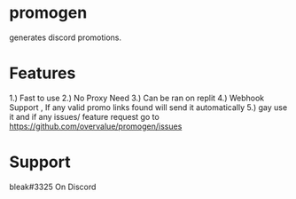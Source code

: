 # promogen
generates discord promotions.

# Features
 1.) Fast to use
2.) No Proxy Need
3.) Can be ran on replit
4.) Webhook Support , If any valid promo links found will send it automatically
5.) gay use it and if any issues/ feature request go to https://github.com/overvalue/promogen/issues 

# Support
bleak#3325 On Discord
